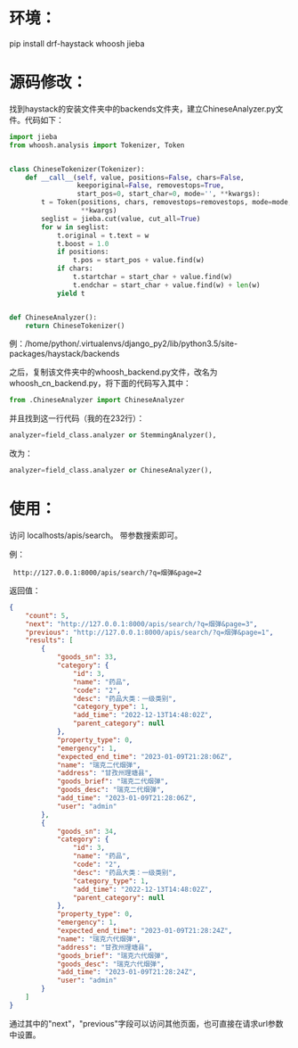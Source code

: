 # 环境：

pip install  drf-haystack  whoosh jieba

# 源码修改：

找到haystack的安装文件夹中的backends文件夹，建立ChineseAnalyzer.py文件。代码如下：

```python
import jieba
from whoosh.analysis import Tokenizer, Token


class ChineseTokenizer(Tokenizer):
    def __call__(self, value, positions=False, chars=False,
                 keeporiginal=False, removestops=True,
                 start_pos=0, start_char=0, mode='', **kwargs):
        t = Token(positions, chars, removestops=removestops, mode=mode,
                  **kwargs)
        seglist = jieba.cut(value, cut_all=True)
        for w in seglist:
            t.original = t.text = w
            t.boost = 1.0
            if positions:
                t.pos = start_pos + value.find(w)
            if chars:
                t.startchar = start_char + value.find(w)
                t.endchar = start_char + value.find(w) + len(w)
            yield t


def ChineseAnalyzer():
    return ChineseTokenizer()
```



例：/home/python/.virtualenvs/django_py2/lib/python3.5/site-packages/haystack/backends

之后，复制该文件夹中的whoosh_backend.py文件，改名为whoosh_cn_backend.py，将下面的代码写入其中：

```python
from .ChineseAnalyzer import ChineseAnalyzer
```

 并且找到这一行代码（我的在232行）：

```python
analyzer=field_class.analyzer or StemmingAnalyzer(),
```

改为：

```python
analyzer=field_class.analyzer or ChineseAnalyzer(),
```

 # 使用：

访问 localhosts/apis/search。 带参数搜索即可。

 例：
```
 http://127.0.0.1:8000/apis/search/?q=烟弹&page=2 
```
返回值：
```json
{
    "count": 5,
    "next": "http://127.0.0.1:8000/apis/search/?q=烟弹&page=3",
    "previous": "http://127.0.0.1:8000/apis/search/?q=烟弹&page=1",
    "results": [
        {
            "goods_sn": 33,
            "category": {
                "id": 3,
                "name": "药品",
                "code": "2",
                "desc": "药品大类：一级类别",
                "category_type": 1,
                "add_time": "2022-12-13T14:48:02Z",
                "parent_category": null
            },
            "property_type": 0,
            "emergency": 1,
            "expected_end_time": "2023-01-09T21:28:06Z",
            "name": "瑞克二代烟弹",
            "address": "甘孜州理塘县",
            "goods_brief": "瑞克二代烟弹",
            "goods_desc": "瑞克二代烟弹",
            "add_time": "2023-01-09T21:28:06Z",
            "user": "admin"
        },
        {
            "goods_sn": 34,
            "category": {
                "id": 3,
                "name": "药品",
                "code": "2",
                "desc": "药品大类：一级类别",
                "category_type": 1,
                "add_time": "2022-12-13T14:48:02Z",
                "parent_category": null
            },
            "property_type": 0,
            "emergency": 1,
            "expected_end_time": "2023-01-09T21:28:24Z",
            "name": "瑞克六代烟弹",
            "address": "甘孜州理塘县",
            "goods_brief": "瑞克六代烟弹",
            "goods_desc": "瑞克六代烟弹",
            "add_time": "2023-01-09T21:28:24Z",
            "user": "admin"
        }
    ]
}
```
通过其中的"next"，"previous"字段可以访问其他页面，也可直接在请求url参数中设置。